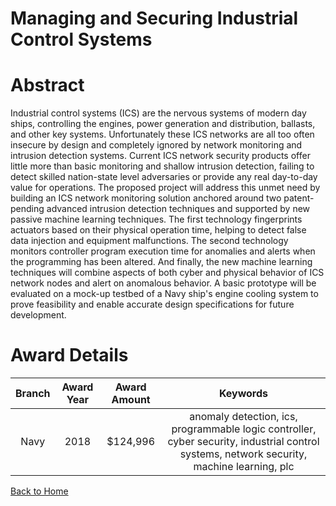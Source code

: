 
Managing and Securing Industrial Control Systems
================================================

# Abstract


Industrial control systems (ICS) are the nervous systems of modern day ships, controlling the engines, power generation and distribution, ballasts, and other key systems. Unfortunately these ICS networks are all too often insecure by design and completely ignored by network monitoring and intrusion detection systems. Current ICS network security products offer little more than basic monitoring and shallow intrusion detection, failing to detect skilled nation-state level adversaries or provide any real day-to-day value for operations. The proposed project will address this unmet need by building an ICS network monitoring solution anchored around two patent-pending advanced intrusion detection techniques and supported by new passive machine learning techniques. The first technology fingerprints actuators based on their physical operation time, helping to detect false data injection and equipment malfunctions. The second technology monitors controller program execution time for anomalies and alerts when the programming has been altered. And finally, the new machine learning techniques will combine aspects of both cyber and physical behavior of ICS network nodes and alert on anomalous behavior. A basic prototype will be evaluated on a mock-up testbed of a Navy ship's engine cooling system to prove feasibility and enable accurate design specifications for future development.  

# Award Details

|Branch|Award Year|Award Amount|Keywords|
| :---: | :---: | :---: | :---: |
|Navy|2018|$124,996|anomaly detection, ics, programmable logic controller, cyber security, industrial control systems, network security, machine learning, plc|
  
  


[Back to Home](https://github.com/chrischow/dod_sbir_awards#1974)